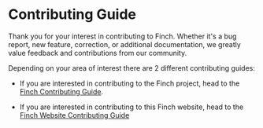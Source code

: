 # Contributing Guide

Thank you for your interest in contributing to Finch. Whether it's a bug
report, new feature, correction, or additional documentation, we greatly value
feedback and contributions from our community.

Depending on your area of interest there are 2 different contributing guides:

- If you are interested in contributing to the Finch project, head
  to the [Finch Contributing
  Guide](https://github.com/runfinch/finch/blob/main/CONTRIBUTING.md).

- If you are interested in contributing to this Finch website, head
  to the [Finch Website Contributing
  Guide](https://github.com/runfinch/website/blob/main/CONTRIBUTING.md.)